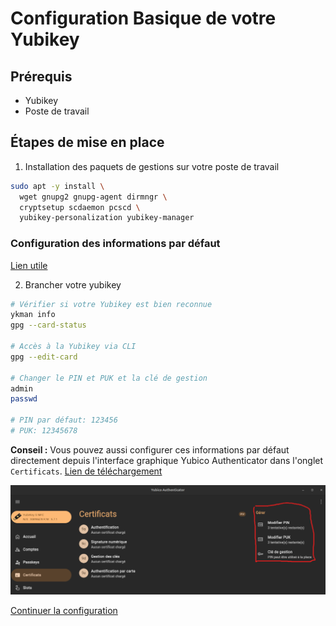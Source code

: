 # Configuration Basique de votre Yubikey

## Prérequis

* Yubikey
* Poste de travail

## Étapes de mise en place

1. Installation des paquets de gestions sur votre poste de travail

```bash
sudo apt -y install \
  wget gnupg2 gnupg-agent dirmngr \
  cryptsetup scdaemon pcscd \
  yubikey-personalization yubikey-manager
```

### Configuration des informations par défaut

[Lien utile](https://www.gnupg.org/howtos/card-howto/en/ch03.html)

2. Brancher votre yubikey

```bash
# Vérifier si votre Yubikey est bien reconnue
ykman info
gpg --card-status

# Accès à la Yubikey via CLI
gpg --edit-card

# Changer le PIN et PUK et la clé de gestion
admin
passwd

# PIN par défaut: 123456
# PUK: 12345678
```

**Conseil :** Vous pouvez aussi configurer ces informations par défaut directement depuis l'interface graphique Yubico Authenticator dans l'onglet `Certificats`. [Lien de téléchargement](https://www.yubico.com/products/yubico-authenticator/)

![Yubico_Authenticator](./assets/yubico_authenticator.png)


[Continuer la configuration](./3_configuration_luks.md)